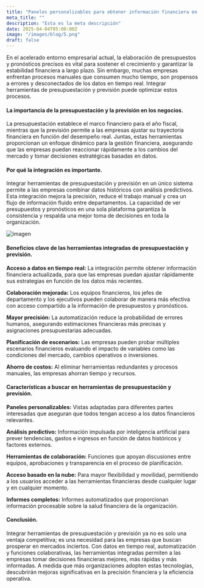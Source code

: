 ```yaml
---
title: "Paneles personalizables para obtener información financiera en tiempo real."
meta_title: ""
description: "Esta es la meta descripción"
date: 2025-04-04T05:00:00Z
image: "/images/blog/5.png"
draft: false
---
```


En el acelerado entorno empresarial actual, la elaboración de presupuestos y pronósticos precisos es vital para sostener el crecimiento y garantizar la estabilidad financiera a largo plazo. Sin embargo, muchas empresas enfrentan procesos manuales que consumen mucho tiempo, son propensos a errores y desconectados de los datos en tiempo real. Integrar herramientas de presupuestación y previsión puede optimizar estos procesos.

#### La importancia de la presupuestación y la previsión en los negocios.

La presupuestación establece el marco financiero para el año fiscal, mientras que la previsión permite a las empresas ajustar su trayectoria financiera en función del desempeño real. Juntas, estas herramientas proporcionan un enfoque dinámico para la gestión financiera, asegurando que las empresas puedan reaccionar rápidamente a los cambios del mercado y tomar decisiones estratégicas basadas en datos.

#### Por qué la integración es importante.

Integrar herramientas de presupuestación y previsión en un único sistema permite a las empresas combinar datos históricos con análisis predictivos. Esta integración mejora la precisión, reduce el trabajo manual y crea un flujo de información fluido entre departamentos. La capacidad de ver presupuestos y pronósticos en una sola plataforma garantiza la consistencia y respalda una mejor toma de decisiones en toda la organización.

![imagen](/images/blog/3.png)

#### Beneficios clave de las herramientas integradas de presupuestación y previsión.

**Acceso a datos en tiempo real:** La integración permite obtener información financiera actualizada, para que las empresas puedan ajustar rápidamente sus estrategias en función de los datos más recientes.

**Colaboración mejorada:** Los equipos financieros, los jefes de departamento y los ejecutivos pueden colaborar de manera más efectiva con acceso compartido a la información de presupuestos y pronósticos.

**Mayor precisión:** La automatización reduce la probabilidad de errores humanos, asegurando estimaciones financieras más precisas y asignaciones presupuestarias adecuadas.

**Planificación de escenarios:** Las empresas pueden probar múltiples escenarios financieros evaluando el impacto de variables como las condiciones del mercado, cambios operativos o inversiones.

**Ahorro de costos:** Al eliminar herramientas redundantes y procesos manuales, las empresas ahorran tiempo y recursos.

#### Características a buscar en herramientas de presupuestación y previsión.

**Paneles personalizables:** Vistas adaptadas para diferentes partes interesadas que aseguran que todos tengan acceso a los datos financieros relevantes.

**Análisis predictivo:** Información impulsada por inteligencia artificial para prever tendencias, gastos e ingresos en función de datos históricos y factores externos.

**Herramientas de colaboración:** Funciones que apoyan discusiones entre equipos, aprobaciones y transparencia en el proceso de planificación.

**Acceso basado en la nube:** Para mayor flexibilidad y movilidad, permitiendo a los usuarios acceder a las herramientas financieras desde cualquier lugar y en cualquier momento.

**Informes completos:** Informes automatizados que proporcionan información procesable sobre la salud financiera de la organización.

#### Conclusión.

Integrar herramientas de presupuestación y previsión ya no es solo una ventaja competitiva; es una necesidad para las empresas que buscan prosperar en mercados inciertos. Con datos en tiempo real, automatización y funciones colaborativas, las herramientas integradas permiten a las empresas tomar decisiones financieras mejores, más rápidas y más informadas. A medida que más organizaciones adopten estas tecnologías, descubrirán mejoras significativas en la precisión financiera y la eficiencia operativa.
